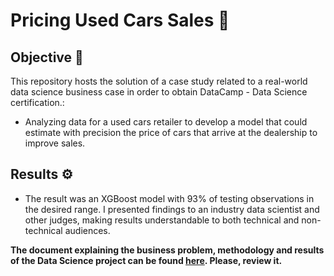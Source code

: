 # Pricing Used Cars Sales 🚗

## Objective 🎯

This repository hosts the solution of a case study related to a real-world data science business case in order to obtain DataCamp - Data Science certification.:

- Analyzing data for a used cars retailer to develop a model that could estimate with precision the price of cars that arrive at the dealership to improve sales.

## Results ⚙️

- The result was an XGBoost model with 93% of testing observations in the desired range. I presented findings to an industry data scientist and other judges, making results understandable to both technical and non-technical audiences.

**The document explaining the business problem, methodology and results of the Data Science project can be found [here](https://html-preview.github.io/?url=https://github.com/alexgarma/pricing-used-cars-sales/blob/master/notebooks/notebook.html). Please, review it.**
